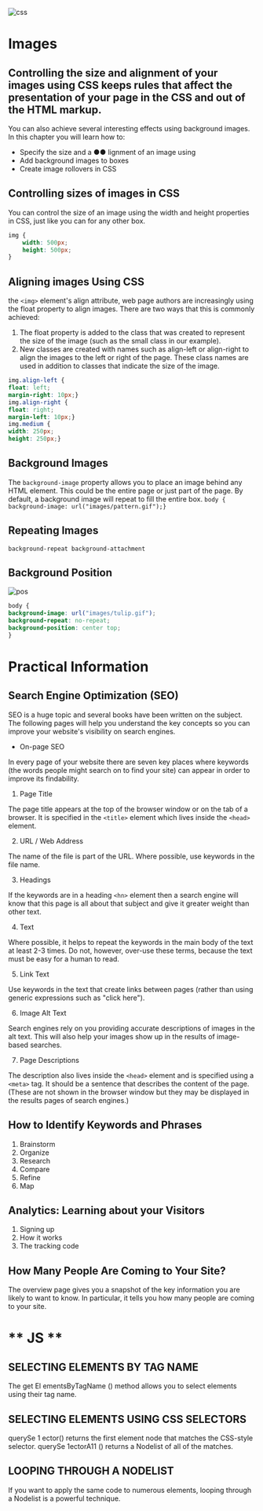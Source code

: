 ![css](https://cms-assets.tutsplus.com/uploads/users/48/posts/28489/preview_image/css-1.png)

# **Images**
## Controlling the size and alignment of your images using CSS keeps rules that affect the presentation of your page in the CSS and out of the HTML markup.

You can also achieve several interesting effects using
background images. In this chapter you will learn how to:

* Specify the size and a ●● lignment of an image using
* Add background images to boxes
* Create image rollovers in CSS

## Controlling sizes of images in CSS
You can control the size of an
image using the width and
height properties in CSS, just
like you can for any other box.
```CSS
img {
    width: 500px;
    height: 500px;
}
```
## Aligning images Using CSS
the `<img>`
element's align attribute, web
page authors are increasingly
using the float property to align
images. There are two ways that
this is commonly achieved:

1. The float property is added
to the class that was created to
represent the size of the image
(such as the small class in our
example).
2. New classes are created with
names such as align-left or
align-right to align the images
to the left or right of the page.
These class names are used in
addition to classes that indicate
the size of the image.

```CSS
img.align-left {
float: left;
margin-right: 10px;}
img.align-right {
float: right;
margin-left: 10px;}
img.medium {
width: 250px;
height: 250px;}
```
## Background Images
The `background-image` property allows you to place an image behind any HTML
element. This could be the entire
page or just part of the page. By
default, a background image will
repeat to fill the entire box.
`body { background-image: url("images/pattern.gif");}`

## Repeating Images
`background-repeat background-attachment`

## Background Position
![pos](https://www.tutorialrepublic.com/lib/images/background-position-illustration.png)

```CSS
body {
background-image: url("images/tulip.gif");
background-repeat: no-repeat;
background-position: center top;
}
```
# **Practical Information**
## Search Engine Optimization (SEO)

SEO is a huge topic and several books have been written on the subject.
The following pages will help you understand the key concepts so you can
improve your website's visibility on search engines.

* On-page SEO

In every page of your website there are seven key places where keywords
(the words people might search on to find your site) can appear in order
to improve its findability.

1. Page Title

The page title appears at the top
of the browser window or on the
tab of a browser. It is specified in
the `<title>` element which lives
inside the `<head>` element.

2. URL / Web Address

The name of the file is part of
the URL. Where possible, use
keywords in the file name.

3. Headings

If the keywords are in a heading
`<hn>` element then a search
engine will know that this page is
all about that subject and give it
greater weight than other text.

4. Text

Where possible, it helps to
repeat the keywords in the main
body of the text at least 2-3
times. Do not, however, over-use
these terms, because the text
must be easy for a human to
read.

5. Link Text

Use keywords in the text that
create links between pages
(rather than using generic
expressions such as "click here").

6. Image Alt Text

Search engines rely on you
providing accurate descriptions
of images in the alt text. This
will also help your images show
up in the results of image-based
searches.

7. Page Descriptions

The description also lives inside
the `<head>` element and is
specified using a `<meta>` tag.
It should be a sentence that
describes the content of the
page. (These are not shown in
the browser window but they
may be displayed in the results
pages of search engines.)

## How to Identify Keywords and Phrases
1. Brainstorm
1. Organize
1. Research
1. Compare
1. Refine
1. Map

## Analytics: Learning about your Visitors
1. Signing up
1. How it works
1. The tracking code

## How Many People Are Coming to Your Site?
The overview page gives you a snapshot of the key information you are
likely to want to know. In particular, it tells you how many people are
coming to your site.

# ** JS **
## SELECTING ELEMENTS BY TAG NAME
The get El ementsByTagName ()
method allows you to select
elements using their tag name.
## SELECTING ELEMENTS USING CSS SELECTORS
querySe 1 ector() returns
the first element node that
matches the CSS-style selector.
querySe 1ectorA11 () returns a
Nodelist of all of the matches.
## LOOPING THROUGH A NODELIST
If you want to apply the same
code to numerous elements,
looping through a Nodelist is a
powerful technique.

